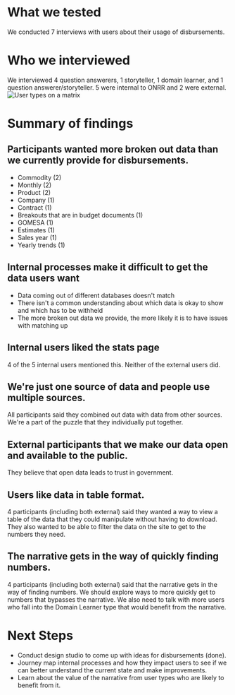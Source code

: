 # What we tested
We conducted 7 interviews with users about their usage of disbursements.  
# Who we interviewed
We interviewed 4 question answerers, 1 storyteller, 1 domain learner, and 1 question answerer/storyteller. 5 were internal to ONRR and 2 were external.
![User types on a matrix](https://github.com/ONRR/research/blob/master/nrrd-research/17_LovelyLLama_apr2018_disbursements_interviews/DisbursementsInterviewsUserTypes.PNG)

# Summary of findings
## Participants wanted more broken out data than we currently provide for disbursements.
* Commodity (2)
* Monthly (2)
* Product (2)
* Company (1)
* Contract (1)
* Breakouts that are in budget documents (1)
* GOMESA (1)
* Estimates (1)
* Sales year (1)
* Yearly trends (1)

## Internal processes make it difficult to get the data users want
* Data coming out of different databases doesn't match
* There isn't a common understanding about which data is okay to show and which has to be withheld
* The more broken out data we provide, the more likely it is to have issues with matching up

## Internal users liked the stats page
4 of the 5 internal users mentioned this.  Neither of the external users did.

## We're just one source of data and people use multiple sources.
All participants said they combined out data with data from other sources.  We're a part of the puzzle that they individually put together. 

## External participants that we make our data open and available to the public.
They believe that open data leads to trust in government.

## Users like data in table format.
4 participants (including both external) said they wanted a way to view a table of the data that they could manipulate without having to download.  They also wanted to be able to filter the data on the site to get to the numbers they need.
## The narrative gets in the way of quickly finding numbers.
4 participants (including both external) said that the narrative gets in the way of finding numbers.  We should explore ways to more quickly get to numbers that bypasses the narrative.  We also need to talk with more users who fall into the Domain Learner type that would benefit from the narrative.

# Next Steps
* Conduct design studio to come up with ideas for disbursements (done).
* Journey map internal processes and how they impact users to see if we can better understand the current state and make improvements.
* Learn about the value of the narrative from user types who are likely to benefit from it.
